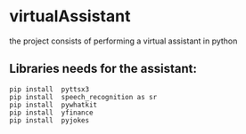 # virtualAssistant
the project consists of performing a virtual assistant in python
## Libraries needs for the assistant:
```
pip install  pyttsx3
pip install  speech_recognition as sr
pip install  pywhatkit
pip install  yfinance
pip install  pyjokes
```

